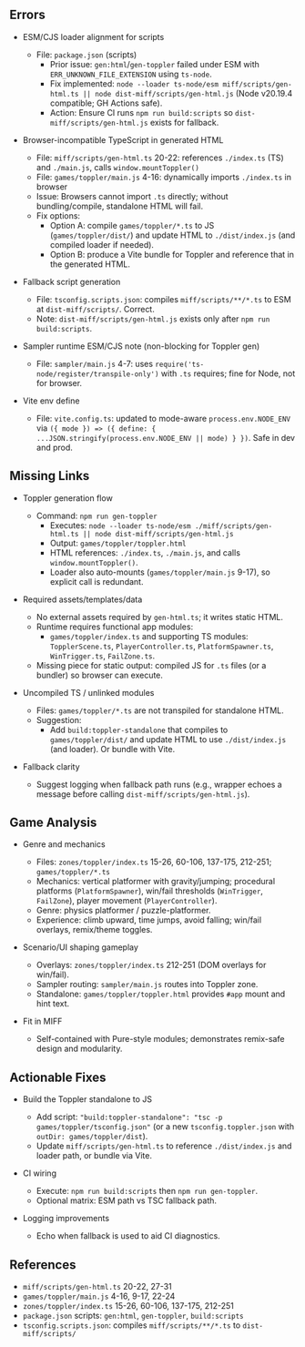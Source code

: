 ## Errors

- ESM/CJS loader alignment for scripts
  - File: `package.json` (scripts)
    - Prior issue: `gen:html`/`gen-toppler` failed under ESM with `ERR_UNKNOWN_FILE_EXTENSION` using `ts-node`.
    - Fix implemented: `node --loader ts-node/esm miff/scripts/gen-html.ts || node dist-miff/scripts/gen-html.js` (Node v20.19.4 compatible; GH Actions safe).
    - Action: Ensure CI runs `npm run build:scripts` so `dist-miff/scripts/gen-html.js` exists for fallback.

- Browser-incompatible TypeScript in generated HTML
  - File: `miff/scripts/gen-html.ts` 20-22: references `./index.ts` (TS) and `./main.js`, calls `window.mountToppler()`
  - File: `games/toppler/main.js` 4-16: dynamically imports `./index.ts` in browser
  - Issue: Browsers cannot import `.ts` directly; without bundling/compile, standalone HTML will fail.
  - Fix options:
    - Option A: compile `games/toppler/*.ts` to JS (`games/toppler/dist/`) and update HTML to `./dist/index.js` (and compiled loader if needed).
    - Option B: produce a Vite bundle for Toppler and reference that in the generated HTML.

- Fallback script generation
  - File: `tsconfig.scripts.json`: compiles `miff/scripts/**/*.ts` to ESM at `dist-miff/scripts/`. Correct.
  - Note: `dist-miff/scripts/gen-html.js` exists only after `npm run build:scripts`.

- Sampler runtime ESM/CJS note (non-blocking for Toppler gen)
  - File: `sampler/main.js` 4-7: uses `require('ts-node/register/transpile-only')` with `.ts` requires; fine for Node, not for browser.

- Vite env define
  - File: `vite.config.ts`: updated to mode-aware `process.env.NODE_ENV` via `({ mode }) => ({ define: { ...JSON.stringify(process.env.NODE_ENV || mode) } })`. Safe in dev and prod.

## Missing Links

- Toppler generation flow
  - Command: `npm run gen-toppler`
    - Executes: `node --loader ts-node/esm ./miff/scripts/gen-html.ts || node dist-miff/scripts/gen-html.js`
    - Output: `games/toppler/toppler.html`
    - HTML references: `./index.ts`, `./main.js`, and calls `window.mountToppler()`.
    - Loader also auto-mounts (`games/toppler/main.js` 9-17), so explicit call is redundant.

- Required assets/templates/data
  - No external assets required by `gen-html.ts`; it writes static HTML.
  - Runtime requires functional app modules:
    - `games/toppler/index.ts` and supporting TS modules: `TopplerScene.ts`, `PlayerController.ts`, `PlatformSpawner.ts`, `WinTrigger.ts`, `FailZone.ts`.
  - Missing piece for static output: compiled JS for `.ts` files (or a bundler) so browser can execute.

- Uncompiled TS / unlinked modules
  - Files: `games/toppler/*.ts` are not transpiled for standalone HTML.
  - Suggestion:
    - Add `build:toppler-standalone` that compiles to `games/toppler/dist/` and update HTML to use `./dist/index.js` (and loader). Or bundle with Vite.

- Fallback clarity
  - Suggest logging when fallback path runs (e.g., wrapper echoes a message before calling `dist-miff/scripts/gen-html.js`).

## Game Analysis

- Genre and mechanics
  - Files: `zones/toppler/index.ts` 15-26, 60-106, 137-175, 212-251; `games/toppler/*.ts`
  - Mechanics: vertical platformer with gravity/jumping; procedural platforms (`PlatformSpawner`), win/fail thresholds (`WinTrigger`, `FailZone`), player movement (`PlayerController`).
  - Genre: physics platformer / puzzle-platformer.
  - Experience: climb upward, time jumps, avoid falling; win/fail overlays, remix/theme toggles.

- Scenario/UI shaping gameplay
  - Overlays: `zones/toppler/index.ts` 212-251 (DOM overlays for win/fail).
  - Sampler routing: `sampler/main.js` routes into Toppler zone.
  - Standalone: `games/toppler/toppler.html` provides `#app` mount and hint text.

- Fit in MIFF
  - Self-contained with Pure-style modules; demonstrates remix-safe design and modularity.

## Actionable Fixes

- Build the Toppler standalone to JS
  - Add script: `"build:toppler-standalone": "tsc -p games/toppler/tsconfig.json"` (or a new `tsconfig.toppler.json` with `outDir: games/toppler/dist`).
  - Update `miff/scripts/gen-html.ts` to reference `./dist/index.js` and loader path, or bundle via Vite.

- CI wiring
  - Execute: `npm run build:scripts` then `npm run gen-toppler`.
  - Optional matrix: ESM path vs TSC fallback path.

- Logging improvements
  - Echo when fallback is used to aid CI diagnostics.

## References

- `miff/scripts/gen-html.ts` 20-22, 27-31
- `games/toppler/main.js` 4-16, 9-17, 22-24
- `zones/toppler/index.ts` 15-26, 60-106, 137-175, 212-251
- `package.json` scripts: `gen:html`, `gen-toppler`, `build:scripts`
- `tsconfig.scripts.json`: compiles `miff/scripts/**/*.ts` to `dist-miff/scripts/`
